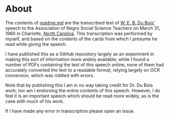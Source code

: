 # About

The contents of [readme.md](./readme.md) are the transcribed text of [W. E. B. Du Bois'](https://en.wikipedia.org/wiki/W._E._B._Du_Bois) speech to the Association of Negro Social Science Teachers on March 31, 1960 in Charlotte, [North Carolina](https://en.wikipedia.org/wiki/Charlotte,_North_Carolina). This transcription was performed by myself, and based on the contents of the cards from which I presume he read while giving the speech.

I have published this as a GitHub repository largely as an experiment in making this sort of information more widely available; while I found a number of PDFs containing the text of this speech online, none of them had accurately converted the text to a readable format, relying largely on OCR conversion, which was riddled with errors.

Note that by publishing this I am in no way taking credit for Dr. Du Bois work, nor am I endorsing the entire contents of this speech. However, I do feel it is an important speech which should be read more widely, as is the case with much of his work.

If I have made any error in transcription please open an issue.

